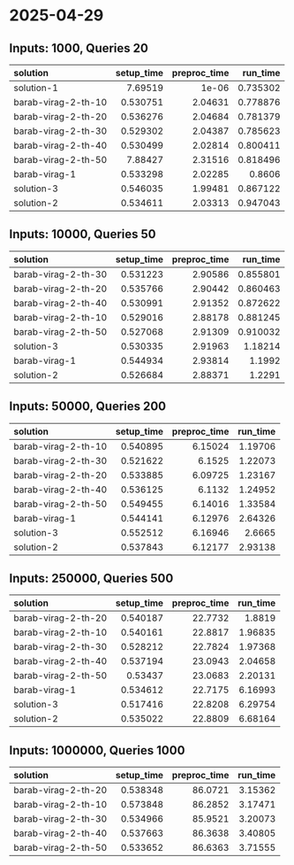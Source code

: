 # 2025-04-29

## Inputs: 1000, Queries 20

| solution            |   setup_time |   preproc_time |   run_time |
|:--------------------|-------------:|---------------:|-----------:|
| solution-1          |     7.69519  |        1e-06   |   0.735302 |
| barab-virag-2-th-10 |     0.530751 |        2.04631 |   0.778876 |
| barab-virag-2-th-20 |     0.536276 |        2.04684 |   0.781379 |
| barab-virag-2-th-30 |     0.529302 |        2.04387 |   0.785623 |
| barab-virag-2-th-40 |     0.530499 |        2.02814 |   0.800411 |
| barab-virag-2-th-50 |     7.88427  |        2.31516 |   0.818496 |
| barab-virag-1       |     0.533298 |        2.02285 |   0.8606   |
| solution-3          |     0.546035 |        1.99481 |   0.867122 |
| solution-2          |     0.534611 |        2.03313 |   0.947043 |

## Inputs: 10000, Queries 50

| solution            |   setup_time |   preproc_time |   run_time |
|:--------------------|-------------:|---------------:|-----------:|
| barab-virag-2-th-30 |     0.531223 |        2.90586 |   0.855801 |
| barab-virag-2-th-20 |     0.535766 |        2.90442 |   0.860463 |
| barab-virag-2-th-40 |     0.530991 |        2.91352 |   0.872622 |
| barab-virag-2-th-10 |     0.529016 |        2.88178 |   0.881245 |
| barab-virag-2-th-50 |     0.527068 |        2.91309 |   0.910032 |
| solution-3          |     0.530335 |        2.91963 |   1.18214  |
| barab-virag-1       |     0.544934 |        2.93814 |   1.1992   |
| solution-2          |     0.526684 |        2.88371 |   1.2291   |

## Inputs: 50000, Queries 200

| solution            |   setup_time |   preproc_time |   run_time |
|:--------------------|-------------:|---------------:|-----------:|
| barab-virag-2-th-10 |     0.540895 |        6.15024 |    1.19706 |
| barab-virag-2-th-30 |     0.521622 |        6.1525  |    1.22073 |
| barab-virag-2-th-20 |     0.533885 |        6.09725 |    1.23167 |
| barab-virag-2-th-40 |     0.536125 |        6.1132  |    1.24952 |
| barab-virag-2-th-50 |     0.549455 |        6.14016 |    1.33584 |
| barab-virag-1       |     0.544141 |        6.12976 |    2.64326 |
| solution-3          |     0.552512 |        6.16946 |    2.6665  |
| solution-2          |     0.537843 |        6.12177 |    2.93138 |

## Inputs: 250000, Queries 500

| solution            |   setup_time |   preproc_time |   run_time |
|:--------------------|-------------:|---------------:|-----------:|
| barab-virag-2-th-20 |     0.540187 |        22.7732 |    1.8819  |
| barab-virag-2-th-10 |     0.540161 |        22.8817 |    1.96835 |
| barab-virag-2-th-30 |     0.528212 |        22.7824 |    1.97368 |
| barab-virag-2-th-40 |     0.537194 |        23.0943 |    2.04658 |
| barab-virag-2-th-50 |     0.53437  |        23.0683 |    2.20131 |
| barab-virag-1       |     0.534612 |        22.7175 |    6.16993 |
| solution-3          |     0.517416 |        22.8208 |    6.29754 |
| solution-2          |     0.535022 |        22.8809 |    6.68164 |

## Inputs: 1000000, Queries 1000

| solution            |   setup_time |   preproc_time |   run_time |
|:--------------------|-------------:|---------------:|-----------:|
| barab-virag-2-th-20 |     0.538348 |        86.0721 |    3.15362 |
| barab-virag-2-th-10 |     0.573848 |        86.2852 |    3.17471 |
| barab-virag-2-th-30 |     0.534966 |        85.9521 |    3.20073 |
| barab-virag-2-th-40 |     0.537663 |        86.3638 |    3.40805 |
| barab-virag-2-th-50 |     0.533652 |        86.6363 |    3.71555 |